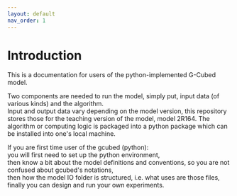 ```yaml
---
layout: default
nav_order: 1
---
```


# Introduction
This is a documentation for users of the python-implemented G-Cubed model.  

Two components are needed to run the model, simply put, input data (of various kinds) and the algorithm.   
Input and output data vary depending on the model version, this repository stores those for the teaching version of the model, model 2R164. The algorithm or computing logic is packaged into a python package which can be installed into one's local machine.

If you are first time user of the gcubed (python):  
you will first need to set up the python environment,   
then know a bit about the model definitions and conventions, so you are not confused about gcubed's notations,  
then how the model IO folder is structured, i.e. what uses are those files,  
finally you can design and run your own experiments.